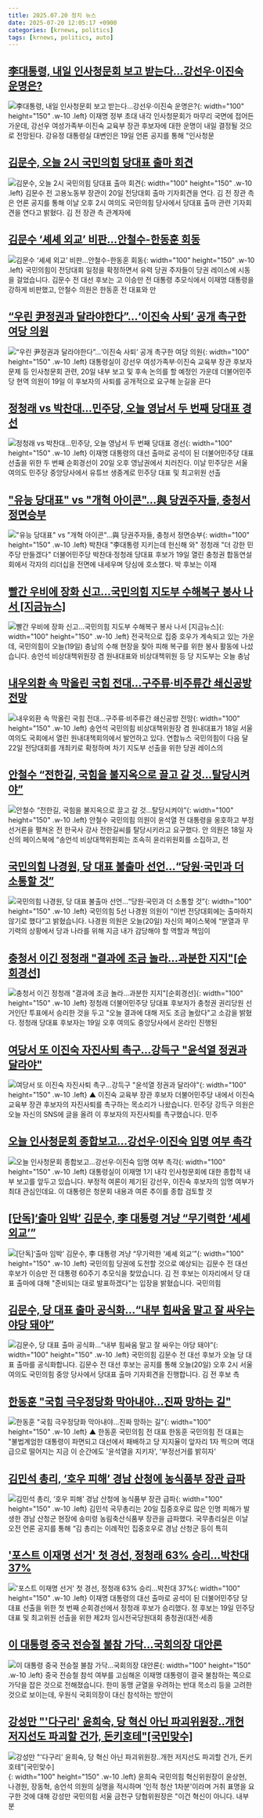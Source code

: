 ```yaml
---
title: 2025.07.20 정치 뉴스
date: 2025-07-20 12:05:17 +0900
categories: [krnews, politics]
tags: [krnews, politics, auto]
---
```

## [李대통령, 내일 인사청문회 보고 받는다…강선우·이진숙 운명은?](https://n.news.naver.com/mnews/article/014/0005379296)

![李대통령, 내일 인사청문회 보고 받는다…강선우·이진숙 운명은?](https://mimgnews.pstatic.net/image/origin/014/2025/07/19/5379296.jpg?type=nf220_150){: width="100" height="150" .w-10 .left}
이재명 정부 초대 내각 인사청문회가 마무리 국면에 접어든 가운데, 강선우 여성가족부·이진숙 교육부 장관 후보자에 대한 운명이 내일 결정될 것으로 전망된다. 강유정 대통령실 대변인은 19일 언론 공지를 통해 "인사청문

## [김문수, 오늘 2시 국민의힘 당대표 출마 회견](https://n.news.naver.com/mnews/article/448/0000543754)

![김문수, 오늘 2시 국민의힘 당대표 출마 회견](https://mimgnews.pstatic.net/image/origin/448/2025/07/20/543754.jpg?type=nf220_150){: width="100" height="150" .w-10 .left}
김문수 전 고용노동부 장관이 20일 전당대회 출마 기자회견을 연다. 김 전 장관 측은 언론 공지를 통해 이날 오후 2시 여의도 국민의힘 당사에서 당대표 출마 관련 기자회견을 연다고 밝혔다. 김 전 장관 측 관계자에

## [김문수 ‘셰셰 외교’ 비판…안철수-한동훈 회동](https://n.news.naver.com/mnews/article/449/0000315368)

![김문수 ‘셰셰 외교’ 비판…안철수-한동훈 회동](https://mimgnews.pstatic.net/image/origin/449/2025/07/19/315368.jpg?type=nf220_150){: width="100" height="150" .w-10 .left}
국민의힘이 전당대회 일정을 확정하면서 유력 당권 주자들이 당권 레이스에 시동을 걸었습니다. 김문수 전 대선 후보는 고 이승만 전 대통령 추모식에서 이재명 대통령을 강하게 비판했고, 안철수 의원은 한동훈 전 대표와 만

## [“우린 尹정권과 달라야한다”…‘이진숙 사퇴’ 공개 촉구한 여당 의원](https://n.news.naver.com/mnews/article/009/0005527714)

![“우린 尹정권과 달라야한다”…‘이진숙 사퇴’ 공개 촉구한 여당 의원](https://mimgnews.pstatic.net/image/origin/009/2025/07/19/5527714.jpg?type=nf220_150){: width="100" height="150" .w-10 .left}
대통령실이 강선우 여성가족부·이진숙 교육부 장관 후보자 문제 등 인사청문회 관련, 20일 내부 보고 및 후속 논의를 할 예정인 가운데 더불어민주당 현역 의원이 19일 이 후보자의 사퇴를 공개적으로 요구해 눈길을 끈다

## [정청래 vs 박찬대…민주당, 오늘 영남서 두 번째 당대표 경선](https://n.news.naver.com/mnews/article/008/0005224058)

![정청래 vs 박찬대…민주당, 오늘 영남서 두 번째 당대표 경선](https://mimgnews.pstatic.net/image/origin/008/2025/07/20/5224058.jpg?type=nf220_150){: width="100" height="150" .w-10 .left}
이재명 대통령의 대선 출마로 공석이 된 더불어민주당 대표 선출을 위한 두 번째 순회경선이 20일 오후 영남권에서 치러진다. 이날 민주당은 서울 여의도 민주당 중앙당사에서 유튜브 생중계로 민주당 대표 및 최고위원 선출

## ["유능 당대표" vs "개혁 아이콘"…與 당권주자들, 충청서 정면승부](https://n.news.naver.com/mnews/article/629/0000408864)

!["유능 당대표" vs "개혁 아이콘"…與 당권주자들, 충청서 정면승부](https://mimgnews.pstatic.net/image/origin/629/2025/07/19/408864.jpg?type=nf220_150){: width="100" height="150" .w-10 .left}
박찬대 "李대통령 지키는데 헌신해 와" 정청래 "더 강한 민주당 만들겠다" 더불어민주당 박찬대·정청래 당대표 후보가 19일 열린 충청권 합동연설회에서 각자의 리더십을 전면에 내세우며 당심에 호소했다. 박 후보는 이재

## [빨간 우비에 장화 신고…국민의힘 지도부 수해복구 봉사 나서 [지금뉴스]](https://n.news.naver.com/mnews/article/056/0011992288)

![빨간 우비에 장화 신고…국민의힘 지도부 수해복구 봉사 나서 [지금뉴스]](https://mimgnews.pstatic.net/image/origin/056/2025/07/19/11992288.jpg?type=nf220_150){: width="100" height="150" .w-10 .left}
전국적으로 집중 호우가 계속되고 있는 가운데, 국민의힘이 오늘(19일) 충남의 수해 현장을 찾아 피해 복구를 위한 봉사 활동에 나섰습니다. 송언석 비상대책위원장 겸 원내대표와 비상대책위원 등 당 지도부는 오늘 충남

## [내우외환 속 막올린 국힘 전대…구주류·비주류간 쇄신공방 전망](https://n.news.naver.com/mnews/article/021/0002723754)

![내우외환 속 막올린 국힘 전대…구주류·비주류간 쇄신공방 전망](https://mimgnews.pstatic.net/image/origin/021/2025/07/18/2723754.jpg?type=nf220_150){: width="100" height="150" .w-10 .left}
송언석 국민의힘 비상대책위원장 겸 원내대표가 18일 서울 여의도 국회에서 열린 원내대책회의에서 발언하고 있다. 연합뉴스 국민의힘이 다음 달 22일 전당대회를 개최키로 확정하며 차기 지도부 선출을 위한 당권 레이스의

## [안철수 “전한길, 국힘을 불지옥으로 끌고 갈 것…탈당시켜야”](https://n.news.naver.com/mnews/article/028/0002756885)

![안철수 “전한길, 국힘을 불지옥으로 끌고 갈 것…탈당시켜야”](https://mimgnews.pstatic.net/image/origin/028/2025/07/19/2756885.jpg?type=nf220_150){: width="100" height="150" .w-10 .left}
안철수 국민의힘 의원이 윤석열 전 대통령을 옹호하고 부정선거론을 펼쳐온 전 한국사 강사 전한길씨를 탈당시키라고 요구했다. 안 의원은 18일 자신의 페이스북에 “송언석 비상대책위원회는 조속히 윤리위원회를 소집하고, 전

## [국민의힘 나경원, 당 대표 불출마 선언…“당원·국민과 더 소통할 것”](https://n.news.naver.com/mnews/article/056/0011992461)

![국민의힘 나경원, 당 대표 불출마 선언…“당원·국민과 더 소통할 것”](https://mimgnews.pstatic.net/image/origin/056/2025/07/20/11992461.jpg?type=nf220_150){: width="100" height="150" .w-10 .left}
국민의힘 5선 나경원 의원이 “이번 전당대회에는 출마하지 않기로 했다”고 밝혔습니다. 나경원 의원은 오늘(20일) 자신의 페이스북에 “분열과 무기력의 상황에서 당과 나라를 위해 지금 내가 감당해야 할 역할과 책임이

## [충청서 이긴 정청래 "결과에 조금 놀라…과분한 지지"[순회경선]](https://n.news.naver.com/mnews/article/119/0002981209)

![충청서 이긴 정청래 "결과에 조금 놀라…과분한 지지"[순회경선]](https://mimgnews.pstatic.net/image/origin/119/2025/07/19/2981209.jpg?type=nf220_150){: width="100" height="150" .w-10 .left}
정청래 더불어민주당 당대표 후보자가 충청권 권리당원 선거인단 투표에서 승리한 것을 두고 "오늘 결과에 대해 저도 조금 놀랐다"고 소감을 밝혔다. 정청래 당대표 후보자는 19일 오후 여의도 중앙당사에서 온라인 진행된

## [여당서 또 이진숙 자진사퇴 촉구…강득구 "윤석열 정권과 달라야"](https://n.news.naver.com/mnews/article/055/0001276718)

![여당서 또 이진숙 자진사퇴 촉구…강득구 "윤석열 정권과 달라야"](https://mimgnews.pstatic.net/image/origin/055/2025/07/19/1276718.jpg?type=nf220_150){: width="100" height="150" .w-10 .left}
▲ 이진숙 교육부 장관 후보자 더불어민주당 내에서 이진숙 교육부 장관 후보자의 자진사퇴를 촉구하는 목소리가 나왔습니다. 민주당 강득구 의원은 오늘 자신의 SNS에 글을 올려 이 후보자의 자진사퇴를 촉구했습니다. 민주

## [오늘 인사청문회 종합보고…강선우·이진숙 임명 여부 촉각](https://n.news.naver.com/mnews/article/422/0000761648)

![오늘 인사청문회 종합보고…강선우·이진숙 임명 여부 촉각](https://mimgnews.pstatic.net/image/origin/422/2025/07/20/761648.jpg?type=nf220_150){: width="100" height="150" .w-10 .left}
대통령실이 이재명 1기 내각 인사청문회에 대한 종합적 내부 보고를 앞두고 있습니다. 부정적 여론이 제기된 강선우, 이진숙 후보자의 임명 여부가 최대 관심인데요. 이 대통령은 청문회 내용과 여론 추이를 종합 검토할 것

## [[단독]‘출마 임박’ 김문수, 李 대통령 겨냥 “무기력한 ‘셰셰 외교’”](https://n.news.naver.com/mnews/article/449/0000315328)

![[단독]‘출마 임박’ 김문수, 李 대통령 겨냥 “무기력한 ‘셰셰 외교’”](https://mimgnews.pstatic.net/image/origin/449/2025/07/19/315328.jpg?type=nf220_150){: width="100" height="150" .w-10 .left}
국민의힘 당권에 도전할 것으로 예상되는 김문수 전 대선 후보가 이승만 전 대통령 60주기 추모식을 찾았습니다. 김 전 후보는 이자리에서 당 대표 출마에 대해 "준비되는 대로 발표하겠다"는 입장을 밝혔습니다. 국민의힘

## [김문수, 당 대표 출마 공식화…“내부 힘싸움 말고 잘 싸우는 야당 돼야”](https://n.news.naver.com/mnews/article/056/0011992464)

![김문수, 당 대표 출마 공식화…“내부 힘싸움 말고 잘 싸우는 야당 돼야”](https://mimgnews.pstatic.net/image/origin/056/2025/07/20/11992464.jpg?type=nf220_150){: width="100" height="150" .w-10 .left}
국민의힘 김문수 전 대선 후보가 오늘 당 대표 출마를 공식화합니다. 김문수 전 대선 후보는 공지를 통해 오늘(20일) 오후 2시 서울 여의도 국민의힘 중앙 당사에서 당대표 출마 기자회견을 진행합니다. 김 전 후보 측

## [한동훈 "국힘 극우정당화 막아내야…진짜 망하는 길"](https://n.news.naver.com/mnews/article/055/0001276820)

![한동훈 "국힘 극우정당화 막아내야…진짜 망하는 길"](https://mimgnews.pstatic.net/image/origin/055/2025/07/20/1276820.jpg?type=nf220_150){: width="100" height="150" .w-10 .left}
▲ 한동훈 국민의힘 전 대표 한동훈 국민의힘 전 대표는 "불법계엄한 대통령이 파면되고 대선에서 패배하고 당 지지율이 앞자리 1자 찍으며 역대급으로 떨어지는 지금 이 순간에도 '윤석열을 지키자', '부정선거를 밝히자'

## [김민석 총리, ‘호우 피해’ 경남 산청에 농식품부 장관 급파](https://n.news.naver.com/mnews/article/032/0003383887)

![김민석 총리, ‘호우 피해’ 경남 산청에 농식품부 장관 급파](https://mimgnews.pstatic.net/image/origin/032/2025/07/20/3383887.jpg?type=nf220_150){: width="100" height="150" .w-10 .left}
김민석 국무총리는 20일 집중호우로 많은 인명 피해가 발생한 경남 산청군 현장에 송미령 농림축산식품부 장관을 급파했다. 국무총리실은 이날 오전 언론 공지를 통해 “김 총리는 이례적인 집중호우로 경남 산청군 등이 특히

## ['포스트 이재명 선거' 첫 경선, 정청래 63% 승리...박찬대 37%](https://n.news.naver.com/mnews/article/008/0005223972)

!['포스트 이재명 선거' 첫 경선, 정청래 63% 승리...박찬대 37%](https://mimgnews.pstatic.net/image/origin/008/2025/07/19/5223972.jpg?type=nf220_150){: width="100" height="150" .w-10 .left}
이재명 대통령의 대선 출마로 공석이 된 더불어민주당 당 대표 선출을 위한 첫 번째 순회경선에서 정청래 후보가 승리했다. 정 후보는 19일 민주당 대표 및 최고위원 선출을 위한 제2차 임시전국당원대회 충청권(대전·세종

## [이 대통령 중국 전승절 불참 가닥...국회의장 대안론](https://n.news.naver.com/mnews/article/052/0002221440)

![이 대통령 중국 전승절 불참 가닥...국회의장 대안론](https://mimgnews.pstatic.net/image/origin/052/2025/07/19/2221440.jpg?type=nf220_150){: width="100" height="150" .w-10 .left}
중국 전승철 참석 여부를 고심해온 이재명 대통령이 결국 불참하는 쪽으로 가닥을 잡은 것으로 전해졌습니다. 한미 동맹 균열을 우려하는 반대 목소리 등을 고려한 것으로 보이는데, 우원식 국회의장이 대신 참석하는 방안이

## [강성만 "'다구리' 윤희숙, 당 혁신 아닌 파괴위원장..개헌 저지선도 파괴할 건가, 돈키호테"[국민맞수]](https://n.news.naver.com/mnews/article/660/0000089336)

![강성만 "'다구리' 윤희숙, 당 혁신 아닌 파괴위원장..개헌 저지선도 파괴할 건가, 돈키호테"[국민맞수]](https://mimgnews.pstatic.net/image/origin/660/2025/07/19/89336.jpg?type=nf220_150){: width="100" height="150" .w-10 .left}
윤희숙 국민의힘 혁신위원장이 윤상현, 나경원, 장동혁, 송언석 의원의 실명을 적시하며 '인적 청산 1차분'이라며 거취 표명을 요구한 것에 대해 강성만 국민의힘 서울 금천구 당협위원장은 "이건 혁신이 아니다. 내부 분

